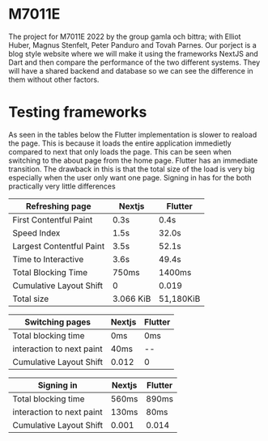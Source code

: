 # M7011E

The project for M7011E 2022 by the group gamla och bittra; with Elliot Huber, Magnus Stenfelt, Peter Panduro and Tovah Parnes.
Our porject is a blog style website where we will make it using the frameworks NextJS and Dart and
then compare the performance of the two different systems. They will have a shared
backend and database so we can see the difference in them without other factors.



# Testing frameworks
As seen in the tables below the Flutter implementation is slower to reaload the page. 
This is because it loads the entire application immedietly compared to next that only loads the page.
This can be seen when switching to the about page from the home page. Flutter has an immediate transition.
The drawback in this is that the total size of the load is very big especially when the user only want one page.
Signing in has for the both practically very little differences

|     Refreshing page      |    Nextjs     |    Flutter    |
| ------------------------ | ------------- | ------------- |
| First Contentful Paint   | 0.3s          | 0.4s          |               
| Speed Index              | 1.5s          | 32.0s         |               
| Largest Contentful Paint | 3.5s          | 52.1s         |               
| Time to Interactive      | 3.6s          | 49.4s         |
| Total Blocking Time      | 750ms         | 1400ms        |             
| Cumulative Layout Shift  | 0             | 0.019         |
| Total size               | 3.066 KiB     | 51,180KiB     |

|     Switching pages      |    Nextjs     |    Flutter    |
| ------------------------ | ------------- | ------------- |
| Total blocking time      | 0ms           | 0ms           |
| interaction to next paint| 40ms          | --            |
| Cumulative Layout Shift  | 0.012         | 0             |

|       Signing in         |    Nextjs     |    Flutter    |
| ------------------------ | ------------- | ------------- |
| Total blocking time      | 560ms         | 890ms         |
| interaction to next paint| 130ms         | 80ms          |
| Cumulative Layout Shift  | 0.001         | 0.014         |
